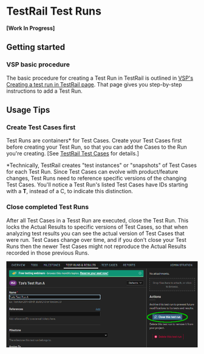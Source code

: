 # TestRail Test Runs

**[Work In Progress]**

## Getting started

### VSP basic procedure

The basic procedure for creating a Test Run in TestRail is outlined in [VSP's Creating a test run in TestRail page](https://github.com/department-of-veterans-affairs/va.gov-team/blob/master/platform/quality-assurance/testrail/creating-a-test-run.md).  That page gives you step-by-step instructions to add a Test Run.

## Usage Tips

### Create Test Cases first

Test Runs are containers\* for Test Cases.  Create your Test Cases first before creating your Test Run, so that you can add the Cases to the Run you're creating.  [See [TestRail Test Cases](vsa-qa-testrail-cases.md) for details.]

\*Technically, TestRail creates "test instances" or "snapshots" of Test Cases for each Test Run.  Since Test Cases can evolve with product/feature changes, Test Runs need to reference specific versions of the changing Test Cases.  You'll notice a Test Run's listed Test Cases have IDs starting with a **T**, instead of a C, to indicate this distinction.

### Close completed Test Runs

After all Test Cases in a Tesst Run are executed, close the Test Run.  This locks the Actual Results to specific versions of Test Cases, so that when analyzing test results you can see the actual version of Test Cases that were run.  Test Cases change over time, and if you don't close your Test Runs then the newer Test Cases might not reproduce the Actual Results recorded in those previous Runs.

![TestRail Test Run Close screenshot][testrail-close-test-run]


[testrail-close-test-run]: ../images/tr-test-run-close.png
